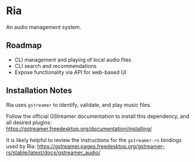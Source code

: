 # Ria

An audio management system.


## Roadmap

 * CLI management and playing of local audio files
 * CLI search and recommendations
 * Expose functionality via API for web-based UI


## Installation Notes

Ria uses `gstreamer` to identify, validate, and play music files.

Follow the official GStreamer documentation to install this dependency, and all desired plugins:
  https://gstreamer.freedesktop.org/documentation/installing/

It is likely helpful to review the instructions for the `gstreamer-rs` bindings used by Ria:
  https://gstreamer.pages.freedesktop.org/gstreamer-rs/stable/latest/docs/gstreamer_audio/
